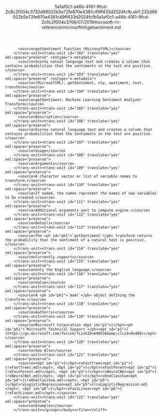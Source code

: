 <?xml version="1.0"?><xliff version="1.2" xmlns="urn:oasis:names:tc:xliff:document:1.2" xmlns:xsi="http://www.w3.org/2001/XMLSchema-instance" xsi:schemaLocation="urn:oasis:names:tc:xliff:document:1.2 xliff-core-1.2-transitional.xsd"><file datatype="xml" original="getsentiment.md" source-language="en-US" target-language="en-US"><header><tool tool-id="mdxliff" tool-name="mdxliff" tool-version="1.0-4e81c41" tool-company="Microsoft" /><xliffext:skl_file_name xmlns:xliffext="urn:microsoft:content:schema:xliffextensions">5a1af0c1-a46b-4161-9fcd-2c6c2f004c3732d99022b5e72fe870e4381c49ff433d2024fcfb.skl</xliffext:skl_file_name><xliffext:version xmlns:xliffext="urn:microsoft:content:schema:xliffextensions">1.2</xliffext:version><xliffext:ms.openlocfilehash xmlns:xliffext="urn:microsoft:content:schema:xliffextensions">32d99022b5e72fe870e4381c49ff433d2024fcfb</xliffext:ms.openlocfilehash><xliffext:ms.sourcegitcommit xmlns:xliffext="urn:microsoft:content:schema:xliffextensions">5a1af0c1-a46b-4161-9fcd-2c6c2f004c37</xliffext:ms.sourcegitcommit><xliffext:ms.lasthandoff xmlns:xliffext="urn:microsoft:content:schema:xliffextensions">06/07/2019</xliffext:ms.lasthandoff><xliffext:ms.openlocfilepath xmlns:xliffext="urn:microsoft:content:schema:xliffextensions">microsoft-r\r-reference\microsoftml\getsentiment.md</xliffext:ms.openlocfilepath></header><body><group id="content" extype="content"><trans-unit id="101" translate="yes" xml:space="preserve" restype="x-metadata">
          <source>getSentiment function (MicrosoftML)</source>
        </trans-unit><trans-unit id="102" translate="yes" xml:space="preserve" restype="x-metadata">
          <source>Scores natual language text and creates a column that  contains probabilities that the sentiments in the text are positive.</source>
        </trans-unit><trans-unit id="103" translate="yes" xml:space="preserve" restype="x-metadata">
          <source>(MicrosoftML), getSentiment, nlp, sentiment, text, transform</source>
        </trans-unit><trans-unit id="104" translate="yes" xml:space="preserve">
          <source>getSentiment: Machine Learning Sentiment Analyzer Transform</source>
        </trans-unit><trans-unit id="105" translate="yes" xml:space="preserve">
          <source>Description</source>
        </trans-unit><trans-unit id="106" translate="yes" xml:space="preserve">
          <source>Scores natural language text and creates a column that contains probabilities that the sentiments in the text are positive.</source>
        </trans-unit><trans-unit id="107" translate="yes" xml:space="preserve">
          <source>Usage</source>
        </trans-unit><trans-unit id="108" translate="yes" xml:space="preserve">
          <source>Arguments</source>
        </trans-unit><trans-unit id="109" translate="yes" xml:space="preserve">
          <source>A character vector or list of variable names to transform.</source>
        </trans-unit><trans-unit id="110" translate="yes" xml:space="preserve">
          <source>If named, the names represent the names of new variables to be created.</source>
        </trans-unit><trans-unit id="111" translate="yes" xml:space="preserve">
          <source>Additional arguments sent to compute engine.</source>
        </trans-unit><trans-unit id="112" translate="yes" xml:space="preserve">
          <source>Details</source>
        </trans-unit><trans-unit id="113" translate="yes" xml:space="preserve">
          <source>The <ph id="ph1">`getSentiment`</ph> transform returns the probability that the sentiment of a natural text is positive.</source>
        </trans-unit><trans-unit id="114" translate="yes" xml:space="preserve">
          <source>Currently supports</source>
        </trans-unit><trans-unit id="115" translate="yes" xml:space="preserve">
          <source>only the English language.</source>
        </trans-unit><trans-unit id="116" translate="yes" xml:space="preserve">
          <source>Value</source>
        </trans-unit><trans-unit id="117" translate="yes" xml:space="preserve">
          <source>A <ph id="ph1">`maml`</ph> object defining the transform.</source>
        </trans-unit><trans-unit id="118" translate="yes" xml:space="preserve">
          <source>Author(s)</source>
        </trans-unit><trans-unit id="119" translate="yes" xml:space="preserve">
          <source>Microsoft Corporation <bpt id="p1">[</bpt><ph id="ph1">`Microsoft Technical Support`</ph><ept id="p1">](https://go.microsoft.com/fwlink/?LinkID=698556&amp;clcid=0x409)</ept></source>
        </trans-unit><trans-unit id="120" translate="yes" xml:space="preserve">
          <source>See Also</source>
        </trans-unit><trans-unit id="121" translate="yes" xml:space="preserve">
          <source><bpt id="p1">[</bpt>rxFastTrees<ept id="p1">](rxFastTrees.md)</ept>, <bpt id="p2">[</bpt>rxFastForest<ept id="p2">](rxFastForest.md)</ept>, <bpt id="p3">[</bpt>rxNeuralNet<ept id="p3">](rxNeuralNet.md)</ept>, <bpt id="p4">[</bpt>rxOneClassSvm<ept id="p4">](rxOneClassSvm.md)</ept>, <bpt id="p5">[</bpt>rxLogisticRegression<ept id="p5">](rxLogisticRegression.md)</ept>, <bpt id="p6">[</bpt>rxFastLinear<ept id="p6">](rxFastLinear.md)</ept>.</source>
        </trans-unit><trans-unit id="122" translate="yes" xml:space="preserve">
          <source>Examples</source>
        </trans-unit></group></body></file></xliff>